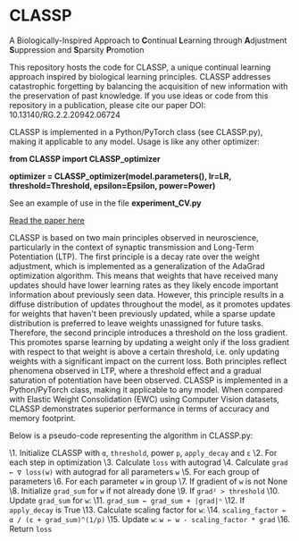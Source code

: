 # CLASSP
 A Biologically-Inspired Approach to **C**ontinual **L**earning through **A**djustment **S**uppression and **S**parsity **P**romotion

This repository hosts the code for CLASSP, a unique continual learning approach inspired by biological learning principles. CLASSP addresses catastrophic forgetting by balancing the acquisition of new information with the preservation of past knowledge. If you use ideas or code from this repository in a publication, please cite our paper DOI: 10.13140/RG.2.2.20942.06724

CLASSP is implemented in a Python/PyTorch class (see CLASSP.py), making it applicable to any model. Usage is like any other optimizer:

**from CLASSP import CLASSP_optimizer**

**optimizer = CLASSP_optimizer(model.parameters(), lr=LR, threshold=Threshold, epsilon=Epsilon, power=Power)**

See an example of use in the file **experiment_CV.py**

[Read the paper here](https://www.researchgate.net/publication/380184328_CLASSP_a_Biologically-Inspired_Approach_to_Continual_Learning_through_Adjustment_Suppression_and_Sparsity_Promotion)

CLASSP is based on two main principles observed in neuroscience, particularly in the context of synaptic transmission and Long-Term Potentiation (LTP). The first principle is a decay rate over the weight adjustment, which is implemented as a generalization of the AdaGrad optimization algorithm. This means that weights that have received many updates should have lower learning rates as they likely encode important information about previously seen data. However, this principle results in a diffuse distribution of updates throughout the model, as it promotes updates for weights that haven't been previously updated, while a sparse update distribution is preferred to leave weights unassigned for future tasks. Therefore, the second principle introduces a threshold on the loss gradient. This promotes sparse learning by updating a weight only if the loss gradient with respect to that weight is above a certain threshold, i.e. only updating weights with a significant impact on the current loss. Both principles reflect phenomena observed in LTP, where a threshold effect and a gradual saturation of potentiation have been observed. CLASSP is implemented in a Python/PyTorch class, making it applicable to any model. When compared with Elastic Weight Consolidation (EWC) using Computer Vision datasets, CLASSP demonstrates superior performance in terms of accuracy and memory footprint.

Below is a pseudo-code representing the algorithm in CLASSP.py:

\1.  Initialize CLASSP with `α`, `threshold`, power `p`, `apply_decay` and `ε`
\2.  For each step in optimization
\3.      Calculate `loss` with autograd
\4.      Calculate `grad ← ∇ loss(w)` with autograd for all parameters `w`
\5.      For each group of parameters
\6.          For each parameter `w` in group
\7.              If gradient of `w` is not None
\8.                  Initialize `grad_sum` for `w` if not already done
\9.                  If `grad² > threshold`
\10.                     Update `grad_sum` for `w`:
\11.                     `grad_sum ← grad_sum + |grad|ⁿ`
\12.                     If `apply_decay` is True
\13.                         Calculate scaling factor for `w`: 
\14.                         `scaling_factor ← α / (ε + grad_sum)^(1/p)`
\15.                         Update `w`: `w ← w - scaling_factor * grad`
\16. Return `loss`
